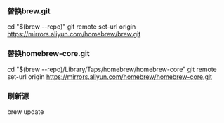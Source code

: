### 替换brew.git
cd "$(brew --repo)"
git remote set-url origin https://mirrors.aliyun.com/homebrew/brew.git

### 替换homebrew-core.git
cd "$(brew --repo)/Library/Taps/homebrew/homebrew-core"
git remote set-url origin https://mirrors.aliyun.com/homebrew/homebrew-core.git

### 刷新源
brew update
